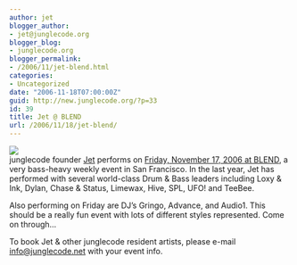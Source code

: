 ```yaml
---
author: jet
blogger_author:
- jet@junglecode.org
blogger_blog:
- junglecode.org
blogger_permalink:
- /2006/11/jet-blend.html
categories:
- Uncategorized
date: "2006-11-18T07:00:00Z"
guid: http://new.junglecode.org/?p=33
id: 39
title: Jet @ BLEND
url: /2006/11/18/jet-blend/
---
```


[![](https://www.junglecode.com/images/blog/junglecode_graff.jpg)](http://www.groundscore.net/board/viewtopic.php?t=27130)  
junglecode founder [Jet](http://www.myspace.com/jethrovillegas) performs on [Friday, November 17, 2006 at BLEND](http://www.groundscore.net/board/viewtopic.php?t=27130), a very bass-heavy weekly event in San Francisco. In the last year, Jet has performed with several world-class Drum & Bass leaders including Loxy & Ink, Dylan, Chase & Status, Limewax, Hive, SPL, UFO! and TeeBee.

Also performing on Friday are DJ’s Gringo, Advance, and Audio1. This should be a really fun event with lots of different styles represented. Come on through…

To book Jet & other junglecode resident artists, please e-mail <info@junglecode.net> with your event info.